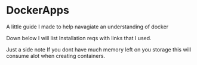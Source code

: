 # DockerApps

A little guide I made to help navagiate an understanding of docker

Down below I will list Installation reqs
with links that I used.

Just a side note If you dont have much memory left on you storage this will consume alot when creating containers.
